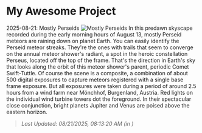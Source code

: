 # My Awesome Project

<!-- APOD Start -->
2025-08-21: Mostly Perseids
![Mostly Perseids](https://apod.nasa.gov/apod/image/2508/20250813_035050-TL4IMG_7698nebulb7331-7833ss_1024.jpg)
In this predawn skyscape recorded during the early morning hours of August 13, mostly Perseid meteors are raining down on planet Earth. You can easily identify the Perseid meteor streaks. They're the ones with trails that seem to converge on the annual meteor shower's radiant, a spot in the heroic constellation Perseus, located off the top of the frame. That's the direction in Earth's sky that looks along the orbit of this meteor shower's parent, periodic Comet Swift-Tuttle. Of course the scene is a composite, a combination of about 500 digital exposures to capture meteors registered with a single base frame exposure. But all exposures were taken during a period of around 2.5 hours from a wind farm near Mönchhof, Burgenland, Austria. Red lights on the individual wind turbine towers dot the foreground. In their spectacular close conjunction, bright planets Jupiter and Venus are poised above the eastern horizon.
> _Last Updated: 08/21/2025, 08:13:20 AM (in )_
<!-- APOD End -->

